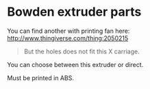 # Bowden extruder parts

You can find another with printing fan here:
http://www.thingiverse.com/thing:2050215
> But the holes does not fit this X carriage.

You can choose between this extruder or direct.

Must be printed in ABS.
